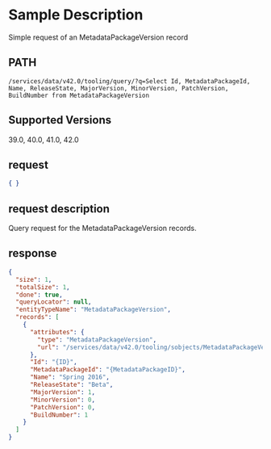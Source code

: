 # Sample Description
Simple request of an MetadataPackageVersion record

## PATH
```
/services/data/v42.0/tooling/query/?q=Select Id, MetadataPackageId, Name, ReleaseState, MajorVersion, MinorVersion, PatchVersion, BuildNumber from MetadataPackageVersion
```
## Supported Versions
39.0, 40.0, 41.0, 42.0

## request
```json
{ }
```

## request description
Query request for the MetadataPackageVersion records.

## response
```json
{
  "size": 1,
  "totalSize": 1,
  "done": true,
  "queryLocator": null,
  "entityTypeName": "MetadataPackageVersion",
  "records": [
    {
      "attributes": {
        "type": "MetadataPackageVersion",
        "url": "/services/data/v42.0/tooling/sobjects/MetadataPackageVersion/{ID}"
      },
      "Id": "{ID}",
      "MetadataPackageId": "{MetadataPackageID}",
      "Name": "Spring 2016",
      "ReleaseState": "Beta",
      "MajorVersion": 1,
      "MinorVersion": 0,
      "PatchVersion": 0,
      "BuildNumber": 1
    }
  ]
}
```
